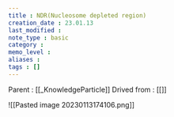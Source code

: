 ```yaml
---
title : NDR(Nucleosome depleted region)
creation_date : 23.01.13
last_modified :
note_type : basic
category :
memo_level :
aliases : 
tags : []
---
```


Parent : [[_KnowledgeParticle]]
Drived from : [[]]

![[Pasted image 20230113174106.png]]